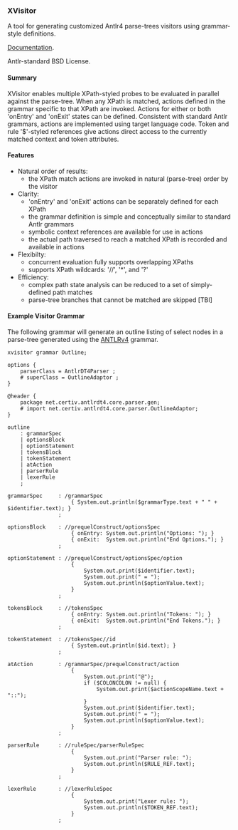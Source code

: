 ### XVisitor

A tool for generating customized Antlr4 parse-trees visitors using grammar-style definitions.

[Documentation](http://www.certiv.net/projects/xvisitor.html).

Antlr-standard BSD License.  

#### Summary

XVisitor enables multiple XPath-styled probes to be evaluated in parallel against the parse-tree.  When any XPath is matched, actions defined in the grammar specific to that XPath are invoked.  Actions for either or both 'onEntry' and 'onExit' states can be defined.  Consistent with standard Antlr grammars, actions are implemented using target language code.  Token and rule '$'-styled references give actions direct access to the currently matched context and token attributes.

#### Features

* Natural order of results:
	* the XPath match actions are invoked in natural (parse-tree) order by the visitor
* Clarity:
	* 'onEntry' and 'onExit' actions can be separately defined for each XPath
	* the grammar definition is simple and conceptually similar to standard Antlr grammars
	* symbolic context references are available for use in actions
	* the actual path traversed to reach a matched XPath is recorded and available in actions
* Flexibilty:
	* concurrent evaluation fully supports overlapping XPaths
	* supports XPath wildcards: '//', '*', and '?'
* Efficiency:
	* complex path state analysis can be reduced to a set of simply-defined path matches
	* parse-tree branches that cannot be matched are skipped [TBI]
	

#### Example Visitor Grammar 

The following grammar will generate an outline listing of select nodes in a parse-tree generated using the [ANTLRv4](https://github.com/antlr/grammars-v4/tree/master/antlr4) grammar.

``` 
xvisitor grammar Outline;

options {
	parserClass = AntlrDT4Parser ;
	# superClass = OutlineAdaptor ;
}

@header {
	package net.certiv.antlrdt4.core.parser.gen;
	# import net.certiv.antlrdt4.core.parser.OutlineAdaptor;
}

outline
	: grammarSpec
	| optionsBlock
	| optionStatement
	| tokensBlock
	| tokenStatement
	| atAction
	| parserRule
	| lexerRule
	;

grammarSpec		: /grammarSpec
					{ System.out.println($grammarType.text + " " + $identifier.text); }
				;

optionsBlock	: //prequelConstruct/optionsSpec
					{ onEntry: System.out.println("Options: "); } 	
					{ onExit:  System.out.println("End Options."); }	
				;

optionStatement	: //prequelConstruct/optionsSpec/option
					{ 
						System.out.print($identifier.text);
						System.out.print(" = ");
						System.out.println($optionValue.text);
					}	
				;

tokensBlock		: //tokensSpec 
					{ onEntry: System.out.println("Tokens: "); } 	
					{ onExit:  System.out.println("End Tokens."); }	
				;

tokenStatement	: //tokensSpec//id
					{ System.out.println($id.text); }
				;

atAction		: /grammarSpec/prequelConstruct/action
					{ 
						System.out.print("@");
						if ($COLONCOLON != null) {
							System.out.print($actionScopeName.text + "::");
						}
						System.out.print($identifier.text);
						System.out.print(" = ");
						System.out.println($optionValue.text);
					}
				;

parserRule		: //ruleSpec/parserRuleSpec
					{
						System.out.print("Parser rule: "); 
						System.out.println($RULE_REF.text);
					}
				;

lexerRule		: //lexerRuleSpec
					{
						System.out.print("Lexer rule: "); 
						System.out.println($TOKEN_REF.text);
					}
				;
```
